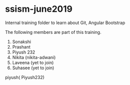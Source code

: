 # ssism-june2019
Internal training folder to learn about Git, Angular Bootstrap

The following members are part of this training.

1. Sonakshi 
2. Prashant
3. Piyush 232
4. Nikita (nikita-adwani)
5. Laveena (yet to join)
6. Suhasee (yet to join)


piyush( Piyush232)
